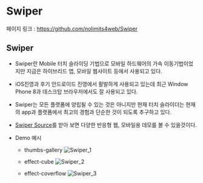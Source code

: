 # Swiper

페이지 링크 : https://github.com/nolimits4web/Swiper

## Swiper

- Swiper란 Mobile 터치 슬라이딩 기법으로 모바일 하드웨어의 가속 이동기법이었지만 지금은 하이브리드 앱, 모바일 웹사이트 등에서 사용되고 있다. 
- iOS진영과 후기 안드로이드 진영에서 활발하게 사용되고 있는데 최근 Window Phone 8과 데스크탑 브라우저에서도 잘 사용되고 있다. 
- Swiper는 모든 플랫폼에 양립될 수 있는 것은 아니지만 현재 터치 슬라이더는 현재의 app과 플랫폼에서 최고의 경험과 단순한 것이 되도록 추구하고 있다.
- [Swiper Source](https://github.com/nolimits4web/Swiper/archive/master.zip/)를 받아 보면 다양한 반응형 웹, 모바일용 데모를 볼 수 있을것이다. 

- Demo 예시
	- thumbs-gallery
	![Swiper_1](https://raw.githubusercontent.com/TeamSEGO/github-trend-kr/master/img/006-11-01.png)
    
    - effect-cube
    ![Swiper_2](https://raw.githubusercontent.com/TeamSEGO/github-trend-kr/master/img/006-11-02.png)
    
    - effect-coverflow
    ![Swiper_3](https://raw.githubusercontent.com/TeamSEGO/github-trend-kr/master/img/006-11-03.png)